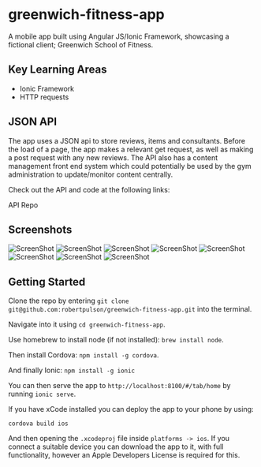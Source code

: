 # greenwich-fitness-app

A mobile app built using Angular JS/Ionic Framework, showcasing a fictional client; Greenwich School of Fitness.

## Key Learning Areas
* Ionic Framework
* HTTP requests

## JSON API
The app uses a JSON api to store reviews, items and consultants. Before the load of a page, the app makes a relevant get request, as well as making a post request with any new reviews. The API also has a content management front end system which could potentially be used by the gym administration to update/monitor content centrally.

Check out the API and code at the following links:

API
Repo

## Screenshots
![ScreenShot](https://github.com/robertpulson/greenwich-fitness-app/blob/master/screenshots/thumb_IMG_4203_1024.jpg)
![ScreenShot](https://github.com/robertpulson/greenwich-fitness-app/blob/master/screenshots/thumb_IMG_4204_1024.jpg)
![ScreenShot](https://github.com/robertpulson/greenwich-fitness-app/blob/master/screenshots/thumb_IMG_4205_1024.jpg)
![ScreenShot](https://github.com/robertpulson/greenwich-fitness-app/blob/master/screenshots/thumb_IMG_4206_1024.jpg)
![ScreenShot](https://github.com/robertpulson/greenwich-fitness-app/blob/master/screenshots/thumb_IMG_4207_1024.jpg)
![ScreenShot](https://github.com/robertpulson/greenwich-fitness-app/blob/master/screenshots/thumb_IMG_4208_1024.jpg)
![ScreenShot](https://github.com/robertpulson/greenwich-fitness-app/blob/master/screenshots/thumb_IMG_4210_1024.jpg)
![ScreenShot](https://github.com/robertpulson/greenwich-fitness-app/blob/master/screenshots/thumb_IMG_4211_1024.jpg)

## Getting Started

Clone the repo by entering `git clone git@github.com:robertpulson/greenwich-fitness-app.git` into the terminal.

Navigate into it using `cd greenwich-fitness-app`.

Use homebrew to install node (if not installed): `brew install node`.

Then install Cordova: `npm install -g cordova`.

And finally Ionic: `npm install -g ionic`

You can then serve the app to `http://localhost:8100/#/tab/home` by running `ionic serve`.

If you have xCode installed you can deploy the app to your phone by using:

`cordova build ios`

And then opening the `.xcodeproj` file inside `platforms -> ios`. If you connect a suitable device you can download the app to it, with full functionality, however an Apple Developers License is required for this.
